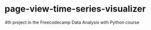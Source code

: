 # page-view-time-series-visualizer
4th project in the Freecodecamp Data Analysis with Python course
